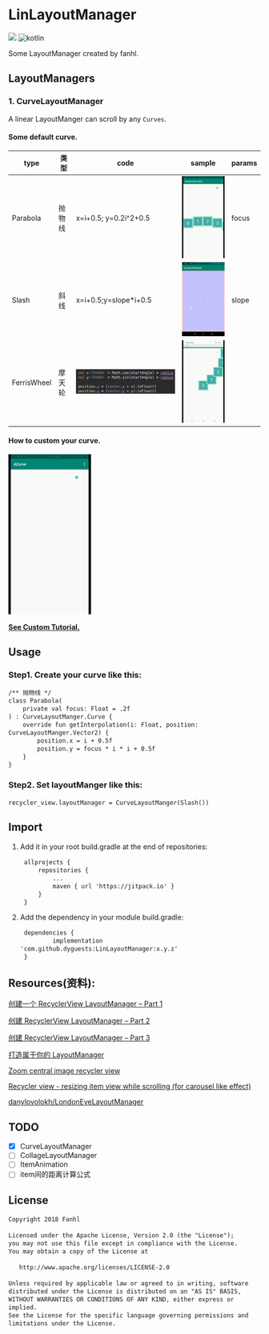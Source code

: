 # LinLayoutManager

[![](https://jitpack.io/v/dyguests/LinLayoutManager.svg)](https://jitpack.io/#dyguests/LinLayoutManager) ![kotlin](https://img.shields.io/badge/language-kotlin-brightgreen.svg)

Some LayoutManager created by fanhl.

## LayoutManagers

### 1. CurveLayoutManager

A linear LayoutManger can scroll by any `Curves`.

#### Some default curve.

| type | 类型 | code | sample | params |
|---|---|---|---|---|
| Parabola | 抛物线 | x=i+0.5; y=0.2i^2+0.5 | ![](./graphics/parabola.gif)  | focus |
| Slash | 斜线 | x=i+0.5;y=slope*i+0.5 | ![](./graphics/slash.gif) | slope |
| FerrisWheel | 摩天轮 | ![](./graphics/ferrisWheelCode.png) | ![](./graphics/FerrisWheel.gif) |   |

#### **How to custom your curve.**

![](./graphics/tutorial/tutorial_5.gif)

**[See Custom Tutorial.](README_CustomTutorial.md)**

## Usage

### Step1. Create your curve like this:

    /** 抛物线 */
    class Parabola(
        private val focus: Float = .2f
    ) : CurveLayoutManger.Curve {
        override fun getInterpolation(i: Float, position: CurveLayoutManger.Vector2) {
            position.x = i + 0.5f
            position.y = focus * i * i + 0.5f
        }
    }

### Step2. Set layoutManger like this:

    recycler_view.layoutManager = CurveLayoutManger(Slash())

## Import

1. Add it in your root build.gradle at the end of repositories:

        allprojects {
            repositories {
                ...
                maven { url 'https://jitpack.io' }
            }
        }

2. Add the dependency in your module build.gradle:

        dependencies {
                implementation 'com.github.dyguests:LinLayoutManager:x.y.z'
        }

## Resources(资料):

 [创建一个 RecyclerView LayoutManager – Part 1](https://github.com/hehonghui/android-tech-frontier/blob/master/issue-9/%E5%88%9B%E5%BB%BA-RecyclerView-LayoutManager-Part-1.md)

[创建 RecyclerView LayoutManager – Part 2](https://github.com/hehonghui/android-tech-frontier/blob/master/issue-13/%E5%88%9B%E5%BB%BA-RecyclerView-LayoutManager-Part-2.md)

[创建 RecyclerView LayoutManager – Part 3](https://github.com/hehonghui/android-tech-frontier/blob/master/issue-13/%E5%88%9B%E5%BB%BA-RecyclerView-LayoutManager-Part-3.md)

[打造属于你的 LayoutManager](https://www.jianshu.com/p/08d998d047d8)

[Zoom central image recycler view](https://stackoverflow.com/questions/35309710/zoom-central-image-recycler-view/35311728#35311728)

[Recycler view - resizing item view while scrolling (for carousel like effect)](https://stackoverflow.com/questions/41307578/recycler-view-resizing-item-view-while-scrolling-for-carousel-like-effect)

[danylovolokh/LondonEyeLayoutManager](https://github.com/danylovolokh/LondonEyeLayoutManager)

## TODO

- [x] CurveLayoutManager
- [ ] CollageLayoutManager
- [ ] ItemAnimation
- [ ] item间的距离计算公式

## License

    Copyright 2018 Fanhl

    Licensed under the Apache License, Version 2.0 (the "License");
    you may not use this file except in compliance with the License.
    You may obtain a copy of the License at

       http://www.apache.org/licenses/LICENSE-2.0

    Unless required by applicable law or agreed to in writing, software
    distributed under the License is distributed on an "AS IS" BASIS,
    WITHOUT WARRANTIES OR CONDITIONS OF ANY KIND, either express or implied.
    See the License for the specific language governing permissions and
    limitations under the License.